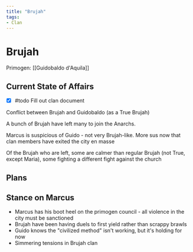 ```yaml
---
title: "Brujah"
tags:
- Clan
---
```


# Brujah
Primogen: [[Guidobaldo d'Aquila]]

## Current State of Affairs
- [x] #todo Fill out clan document

Conflict between Brujah and Guidobaldo (as a True Brujah)

A bunch of Brujah have left many to join the Anarchs.

Marcus is suspicious of Guido - not very Brujah-like. More sus now that clan members have exited the city en masse

Of the Brujah who are left, some are calmer than regular Brujah (not True, except Maria), some fighting a different fight against the church


## Plans

## Stance on Marcus
- Marcus has his boot heel on the primogen council - all violence in the city must be sanctioned
- Brujah have been having duels to first yield rather than scrappy brawls
- Guido knows the "civilized method" isn't working, but it's holding for now
- Simmering tensions in Brujah clan



